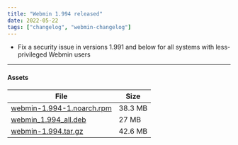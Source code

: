 ```yaml
---
title: "Webmin 1.994 released"
date: 2022-05-22
tags: ["changelog", "webmin-changelog"]
---
```


* Fix a security issue in versions 1.991 and below for all systems with less-privileged Webmin users

---

#### Assets

| File                       | Size |
| -------------------------- | -----|
|[webmin-1.994-1.noarch.rpm](https://github.com/webmin/webmin/releases/download/1.994/webmin-1.994-1.noarch.rpm) | 38.3 MB |
|[webmin_1.994_all.deb](https://github.com/webmin/webmin/releases/download/1.994/webmin_1.994_all.deb) | 27 MB |
|[webmin-1.994.tar.gz](https://github.com/webmin/webmin/releases/download/1.994/webmin-1.994.tar.gz) | 42.6 MB |
